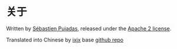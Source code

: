 # 关于

Written by [Sébastien Pujadas](http://pujadas.net/), released under the [Apache 2 license](http://www.apache.org/licenses/LICENSE-2.0).

Translated into Chinese by [ixjx](https://github.com/ixjx/) base [github repo](https://github.com/ixjx/docker-elk-doc)